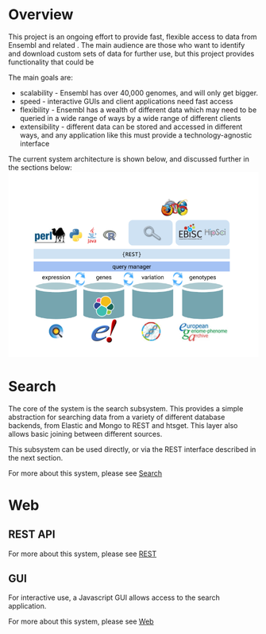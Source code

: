 # Overview
This project is an ongoing effort to provide fast, flexible access to data from Ensembl and related . The main audience are those who want to identify and download custom sets of data for further use, but this project provides functionality that could be

The main goals are:
* scalability - Ensembl has over 40,000 genomes, and will only get bigger.
* speed - interactive GUIs and client applications need fast access
* flexibility - Ensembl has a wealth of different data which may need to be queried in a wide range of ways by a wide range of different clients
* extensibility - different data can be stored and accessed in different ways, and any application like this must provide a technology-agnostic interface

The current system architecture is shown below, and discussed further in the sections below:
![Architecture](architecture.png)

# Search
The core of the system is the search subsystem. This provides a simple abstraction for searching data from a variety of different database backends, from Elastic and Mongo to REST and htsget. This layer also allows basic joining between different sources.

This subsystem can be used directly, or via the REST interface described in the next section.

For more about this system, please see [Search](./search/overview.md)

# Web
## REST API

For more about this system, please see [REST](./rest/overview.md)

## GUI
For interactive use, a Javascript GUI allows access to the search application.

For more about this system, please see [Web](./web/README.md)
